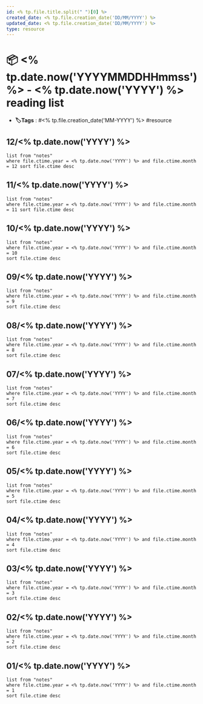 ```yaml
---
id: <% tp.file.title.split(" ")[0] %>
created_date: <% tp.file.creation_date('DD/MM/YYYY') %>
updated_date: <% tp.file.creation_date('DD/MM/YYYY') %>
type: resource
---
```


#  📦 <% tp.date.now('YYYYMMDDHHmmss') %> - <% tp.date.now('YYYY') %> reading list
- **🏷️Tags** :  #<% tp.file.creation_date('MM-YYYY') %> #resource 
## 12/<% tp.date.now('YYYY') %>
```dataview
list from "notes"
where file.ctime.year = <% tp.date.now('YYYY') %> and file.ctime.month = 12 sort file.ctime desc
```
## 11/<% tp.date.now('YYYY') %>
```dataview
list from "notes"
where file.ctime.year = <% tp.date.now('YYYY') %> and file.ctime.month = 11 sort file.ctime desc
```
## 10/<% tp.date.now('YYYY') %>
```dataview
list from "notes"
where file.ctime.year = <% tp.date.now('YYYY') %> and file.ctime.month = 10 
sort file.ctime desc
```
## 09/<% tp.date.now('YYYY') %>
```dataview
list from "notes"
where file.ctime.year = <% tp.date.now('YYYY') %> and file.ctime.month = 9 
sort file.ctime desc
```
## 08/<% tp.date.now('YYYY') %>
```dataview
list from "notes"
where file.ctime.year = <% tp.date.now('YYYY') %> and file.ctime.month = 8 
sort file.ctime desc
```
## 07/<% tp.date.now('YYYY') %>
```dataview
list from "notes"
where file.ctime.year = <% tp.date.now('YYYY') %> and file.ctime.month = 7 
sort file.ctime desc
```

## 06/<% tp.date.now('YYYY') %>
```dataview
list from "notes"
where file.ctime.year = <% tp.date.now('YYYY') %> and file.ctime.month = 6 
sort file.ctime desc
```

## 05/<% tp.date.now('YYYY') %>
```dataview
list from "notes"
where file.ctime.year = <% tp.date.now('YYYY') %> and file.ctime.month = 5 
sort file.ctime desc
```
## 04/<% tp.date.now('YYYY') %>
```dataview
list from "notes"
where file.ctime.year = <% tp.date.now('YYYY') %> and file.ctime.month = 4 
sort file.ctime desc
```
## 03/<% tp.date.now('YYYY') %>
```dataview
list from "notes"
where file.ctime.year = <% tp.date.now('YYYY') %> and file.ctime.month = 3 
sort file.ctime desc
```

## 02/<% tp.date.now('YYYY') %>
```dataview
list from "notes"
where file.ctime.year = <% tp.date.now('YYYY') %> and file.ctime.month = 2 
sort file.ctime desc
```
## 01/<% tp.date.now('YYYY') %>
```dataview
list from "notes"
where file.ctime.year = <% tp.date.now('YYYY') %> and file.ctime.month = 1 
sort file.ctime desc
```